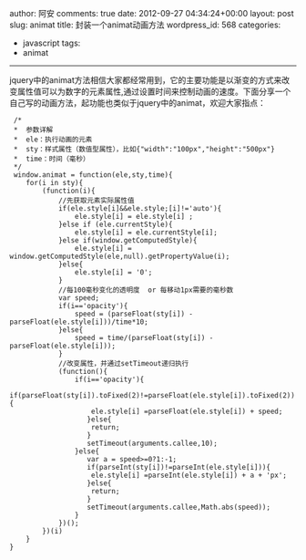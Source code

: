 author: 阿安
comments: true
date: 2012-09-27 04:34:24+00:00
layout: post
slug: animat
title: 封装一个animat动画方法
wordpress_id: 568
categories:
- javascript
tags:
- animat
---

jquery中的animat方法相信大家都经常用到，它的主要功能是以渐变的方式来改变属性值可以为数字的元素属性,通过设置时间来控制动画的速度。下面分享一个自己写的动画方法，起功能也类似于jquery中的animat，欢迎大家指点：<!-- more -->

    

     /*
     *	参数详解
     * 	ele：执行动画的元素
     *	sty：样式属性（数值型属性），比如{"width":"100px","height":"500px"}
     *	time：时间（毫秒）
     */
     window.animat = function(ele,sty,time){
    	for(i in sty){
    		(function(i){
    			//先获取元素实际属性值
    			if(ele.style[i]&&ele.style;[i]!='auto'){
    				ele.style[i] = ele.style[i] ;
    			}else if (ele.currentStyle){
    				ele.style[i] = ele.currentStyle[i];
    			}else if(window.getComputedStyle){
    				ele.style[i] = window.getComputedStyle(ele,null).getPropertyValue(i);
    			}else{
    				ele.style[i] = '0';
    			}
    			//每100毫秒变化的透明度  or 每移动1px需要的毫秒数
    			var speed;
    			if(i=='opacity'){
    				speed = (parseFloat(sty[i]) - parseFloat(ele.style[i]))/time*10;
    			}else{
    				speed = time/(parseFloat(sty[i]) - parseFloat(ele.style[i]));
    			}
    			//改变属性，并通过setTimeout递归执行
    			(function(){
    				if(i=='opacity'){
    				   if(parseFloat(sty[i]).toFixed(2)!=parseFloat(ele.style[i]).toFixed(2)){
    					ele.style[i] =parseFloat(ele.style[i]) + speed;
    				   }else{
    					return;
    				   }
    				   setTimeout(arguments.callee,10);
    				}else{
    				   var a = speed>=0?1:-1;
    				   if(parseInt(sty[i])!=parseInt(ele.style[i])){
    					ele.style[i] =parseInt(ele.style[i]) + a + 'px';
    				   }else{
    					return;
    				   }
    				   setTimeout(arguments.callee,Math.abs(speed));
    				}
    			})();
    		})(i)
    	}
    }


